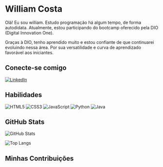 # William Costa

Olá! Eu sou william. Estudo programação há algum tempo, de forma autodidata. Atualmente, estou participando do bootcamp oferecido pela DIO (Digital Innovation One).

Graças à DIO, tenho aprendido muito e estou confiante de que continuarei evoluindo nessa área. Por sua versatilidade e curva de aprendizado favorável aos iniciantes.

## Conecte-se comigo
[![LinkedIn](https://img.shields.io/badge/LinkedIn-000?style=for-the-badge&logo=linkedin&logoColor=0E76A8)](www.linkedin.com/in/william-costa-855a32192)

## Habilidades
![HTML5](https://img.shields.io/badge/HTML5-000?style=for-the-badge&logo=html5) ![CSS3](https://img.shields.io/badge/CSS3-000?style=for-the-badge&logo=css3&logoColor=264CE4) ![JavaScript](https://img.shields.io/badge/JavaScript-000?style=for-the-badge&logo=javascript) ![Python](https://img.shields.io/badge/Python-000?style=for-the-badge&logo=python) ![Java](https://img.shields.io/badge/Java-000?style=for-the-badge&logo=java)





## GitHub Stats

![GitHub Stats](https://github-readme-stats.vercel.app/api?username=wilfrancis&theme=transparent&bg_color=000&border_color=30A3DC&show_icons=true&icon_color=30A3DC&title_color=E94D5F&text_color=FFF)

![Top Langs](https://github-readme-stats-git-masterrstaa-rickstaa.vercel.app/api/top-langs/?username=wilfrancis&bg_color=000&border_color=30A3DC&title_color=E94D5F&text_color=FFF)



## Minhas Contribuições